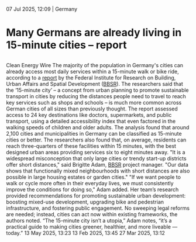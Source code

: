 07 Jul 2025, 12:09
| 
Germany
# Many Germans are already living in 15-minute cities – report 
## 
Clean Energy Wire
The majority of the population in Germany's cities can already access most daily services within a 15-minute walk or bike ride, according to a [report](https://www.bbsr.bund.de/BBSR/DE/veroeffentlichungen/bbsr-online/2025/bbsr-online-027-2025.html "https://www.bbsr.bund.de/BBSR/DE/veroeffentlichungen/bbsr-online/2025/bbsr-online-027-2025.html") by the Federal Institute for Research on Building, Urban Affairs and Spatial Development ([BBSR](https://www.cleanenergywire.org/experts/federal-institute-research-building-urban-affairs-and-spatial-development)). The researchers said that the ‘15-minute city’ – a concept from urban planning to promote sustainable transport in cities by reducing the distances people need to travel to reach key services such as shops and schools – is much more common across German cities of all sizes than previously thought.
The report assessed access to 24 key destinations like doctors, supermarkets, and public transport, using a detailed accessibility index that even factored in the walking speeds of children and older adults. The analysis found that around 2,100 cities and municipalities in Germany can be classified as 15-minute cities or better. The researchers also found that, on average, residents can reach three-quarters of these facilities within 15 minutes, with the best designed urban areas providing services six to eight minutes away. "It is a widespread misconception that only large cities or trendy start-up districts offer short distances," said Brigitte Adam, [BBSR](https://www.cleanenergywire.org/experts/federal-institute-research-building-urban-affairs-and-spatial-development) project manager. "Our data shows that functionally mixed neighbourhoods with short distances are also possible in large housing estates or garden cities."
"If we want people to walk or cycle more often in their everyday lives, we must consistently improve the conditions for doing so," Adam added. Her team’s research provided recommendations for promoting sustainable urban development: boosting mixed-use development, upgrading bike and pedestrian infrastructure, and fostering public engagement. No sweeping legal reforms are needed; instead, cities can act now within existing frameworks, the authors noted. “The 15-minute city isn’t a utopia,” Adam notes, “it’s a practical guide to making cities greener, healthier, and more liveable — today.”
13 May 2025, 13:23
13 Feb 2025, 13:45
27 Mar 2025, 13:12